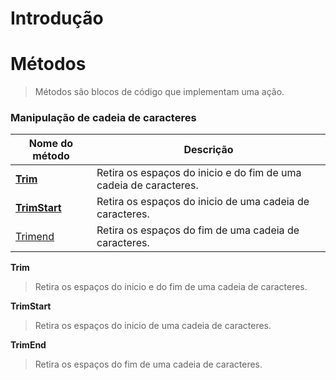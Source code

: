 # Introdução




# Métodos
> Métodos são blocos de código que implementam uma ação.



### Manipulação de cadeia de caracteres

| Nome do método | Descrição |
|---|---|
| [**Trim**](https://github.com/ThreeDP/IFSP---Material-de-Estudo/blob/master/Linguagem%20de%20Programação/C%23/Exemplos/Trim-exe.cs)| Retira os espaços do inicio e do fim de uma cadeia de caracteres. |
| [**TrimStart**](https://github.com/ThreeDP/IFSP---Material-de-Estudo/blob/master/Linguagem%20de%20Programação/C%23/Exemplos/Trim-exe.cs) | Retira os espaços do inicio de uma cadeia de caracteres. |
| [Trimend](https://github.com/ThreeDP/IFSP---Material-de-Estudo/blob/master/Linguagem%20de%20Programação/C%23/Exemplos/Trim-exe.cs) | Retira os espaços do fim de uma cadeia de caracteres.  |

**Trim**
> Retira os espaços do inicio e do fim de uma cadeia de caracteres.

**TrimStart**
> Retira os espaços do inicio de uma cadeia de caracteres.

**TrimEnd**
> Retira os espaços do fim de uma cadeia de caracteres. 
